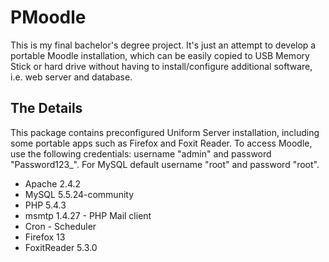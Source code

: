 PMoodle
=======

This is my final bachelor's degree project. It's just an attempt to develop a portable Moodle installation, which can be
easily copied to USB Memory Stick or hard drive without having to install/configure additional software, i.e. web server
and database.

The Details
-----------

This package contains preconfigured Uniform Server installation, including some portable apps such as Firefox and Foxit Reader.
To access Moodle, use the following credentials: username "admin" and password "Password123_". For MySQL default username "root"
and password "root".
- Apache 2.4.2
- MySQL 5.5.24-community
- PHP 5.4.3
- msmtp 1.4.27 - PHP Mail client
- Cron - Scheduler
- Firefox 13
- FoxitReader 5.3.0


